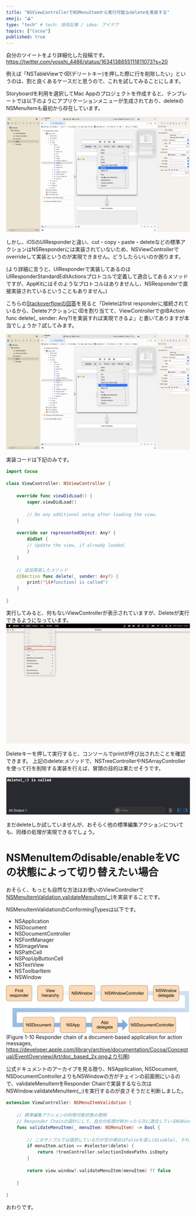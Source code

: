 ```yaml
---
title: "NSViewControllerでNSMenuItemから実行可能なdeleteを実装する"
emoji: "⛳"
type: "tech" # tech: 技術記事 / idea: アイデア
topics: ["Cocoa"]
published: true
---
```


自分のツイートをより詳細化した投稿です。
https://twitter.com/yosshi_4486/status/1634138855111811073?s=20

例えば「NSTableViewで⌫(デリートキー)を押した際に行を削除したい」というのは、割と良くあるケースだと思うので、これを試してみることにします。

Storyboardを利用を選択してMac Appのプロジェクトを作成すると、テンプレートでは以下のようにアプリケーションメニューが生成されており、deleteのNSMenuItemも最初から存在しています。

![Main.storyboardのScreenshot](/images/72ef12cd9e3507/ScreenShot_2023-03-11_12.18.21.png)

しかし、iOSのUIResponderと違い、cut・copy・paste・deleteなどの標準アクションはNSResponderには実装されていないため、NSViewControllerでoverrideして実装というのが実現できません。どうしたらいいのか困ります。

(より詳細に言うと、UIResponderで実装してあるのはUIResponderStandardEditActionsプロトコルで定義して適合してあるメソッドですが、AppKitにはそのようなプロトコルはありませんし、NSResponderで直接実装されているということもありません。)

こちらの[Stackoverflowの回答](https://stackoverflow.com/questions/4946260/nstableview-and-backspace-event-delete-row-fieldeditor-firstresponder/44832405#44832405)を見ると「Deleteはfirst responderに接続されているから、Deleteアクションに⌫を割り当てて、ViewControllerで@IBAction func delete(_ sender: Any?)を実装すれば実現できるよ」と書いてありますが本当でしょうか？試してみます。

![削除キーの割り当て](/images/72ef12cd9e3507/ScreenShot_2023-03-11_12.18.21.png)

実装コードは下記のみです。

```swift
import Cocoa

class ViewController: NSViewController {

    override func viewDidLoad() {
        super.viewDidLoad()

        // Do any additional setup after loading the view.
    }

    override var representedObject: Any? {
        didSet {
        // Update the view, if already loaded.
        }
    }

    // 追加実装したメソッド
    @IBAction func delete(_ sender: Any?) {
        print("\(#function) is called")
    }

}
```

実行してみると、何もないViewControllerが表示されていますが、Deleteが実行できるようになっています。
![実行したアプリケーション](/images/72ef12cd9e3507/ScreenShot_2023-03-11_12.43.19.png)

Deleteキーを押して実行すると、コンソールでprintが呼び出されたことを確認できます。
上記のdelete:メソッドで、NSTreeControllerやNSArrayControllerを使って行を削除する実装を行えば、冒頭の目的は果たせそうです。

![コンソールの表示](/images/72ef12cd9e3507/ScreenShot_2023-03-11_12.52.45.png)

まだdeleteしか試していませんが、おそらく他の標準編集アクションについても、同様の処理が実現できるでしょう。

# NSMenuItemのdisable/enableをVCの状態によって切り替えたい場合
おそらく、もっとも自然な方法はお使いのViewControllerで[NSMenuItemValidation.validateMenuItem(_:)](https://developer.apple.com/documentation/appkit/nsmenuitemvalidation/3005191-validatemenuitem)を実装することです。

NSMenuItemValidationのConformingTypesは以下です。
- NSApplication
- NSDocument
- NSDocumentController
- NSFontManager
- NSImageView
- NSPathCell
- NSPopUpButtonCell
- NSTextView
- NSToolbarItem
- NSWindow

![Responder chain of a document-based application for action messages](/images/72ef12cd9e3507/doc_based_2x.png)
(Figure 1-10 Responder chain of a document-based application for action messages, https://developer.apple.com/library/archive/documentation/Cocoa/Conceptual/EventOverview/Art/doc_based_2x.pngより引用)

公式ドキュメントのアーカイブを見る限り、NSApplication, NSDocument, NSDocumentControllerよりもNSWindowの方がチェインの前面側にいるので、validateMenuItemをResponder Chainで実装するなら次はNSWindow.validateMenuItem(_:)を実行するのが良さそうだと判断しました。

```swift
extension ViewController: NSMenuItemValidation {
    
    // 標準編集アクションの利用可能状態の表明
    // Responder Chainの設計にして、自分の処理が終わったら次に適合しているNSWindowに処理を回す.
    func validateMenuItem(_ menuItem: NSMenuItem) -> Bool {
        
        // このサンプルでは選択している行が空の場合はfalseを返し(disable), それ以外ではtrueを返す(enable)
        if menuItem.action == #selector(delete) {
            return !treeController.selectionIndexPaths.isEmpty
        }
        
        return view.window?.validateMenuItem(menuItem) ?? false
        
    }
    
}
```

おわりです。